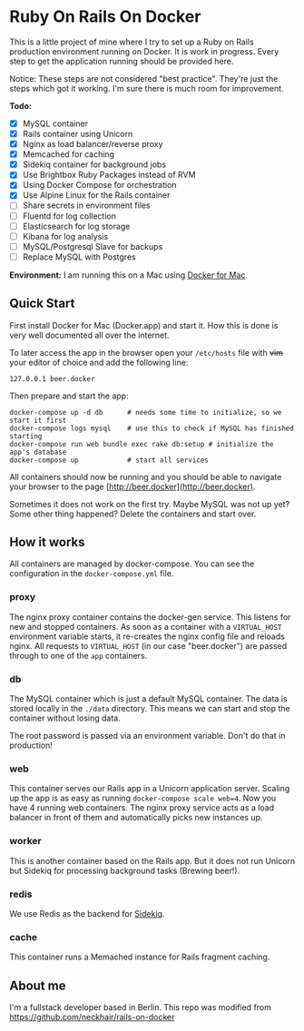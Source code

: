 # Ruby On Rails On Docker

This is a little project of mine where I try to set up a Ruby on Rails production environment running on Docker. It is work in progress. Every step to get the application running should be provided here.

Notice: These steps are not considered "best practice". They're just the steps which got it working. I'm sure there is much room for improvement.

**Todo:**

  * [x] MySQL container
  * [x] Rails container using Unicorn
  * [x] Nginx as load balancer/reverse proxy
  * [x] Memcached for caching
  * [x] Sidekiq container for background jobs
  * [x] Use Brightbox Ruby Packages instead of RVM
  * [x] Using Docker Compose for orchestration
  * [x] Use Alpine Linux for the Rails container
  * [ ] Share secrets in environment files
  * [ ] Fluentd for log collection
  * [ ] Elasticsearch for log storage
  * [ ] Kibana for log analysis
  * [ ] MySQL/Postgresql Slave for backups
  * [ ] Replace MySQL with Postgres

**Environment:**
I am running this on a Mac using [Docker for Mac](https://docs.docker.com/docker-for-mac/).

## Quick Start

First install Docker for Mac (Docker.app) and start it. How this is done is very well documented all over the internet.

To later access the app in the browser open your `/etc/hosts` file with ~~vim~~ your editor of choice and add the following line:

    127.0.0.1 beer.docker

Then prepare and start the app:

    docker-compose up -d db      # needs some time to initialize, so we start it first
    docker-compose logs mysql    # use this to check if MySQL has finished starting
    docker-compose run web bundle exec rake db:setup # initialize the app's database
    docker-compose up            # start all services

All containers should now be running and you should be able to navigate your browser to the page [http://beer.docker](http://beer.docker).

Sometimes it does not work on the first try. Maybe MySQL was not up yet? Some other thing happened? Delete the containers and start over.

## How it works

All containers are managed by docker-compose. You can see the configuration in the `docker-compose.yml` file.

### proxy

The nginx proxy container contains the docker-gen service. This listens for new and stopped containers. As soon as a container with a `VIRTUAL_HOST` environment variable starts, it re-creates the nginx config file and reloads nginx. All requests to `VIRTUAL_HOST` (in our case "beer.docker") are passed through to one of the `app` containers.

### db

The MySQL container which is just a default MySQL container. The data is stored locally in the `./data` directory. This means we can start and stop the container without losing data.

The root password is passed via an environment variable. Don't do that in production!

### web

This container serves our Rails app in a Unicorn application server. Scaling up the app is as easy as running `docker-compose scale web=4`. Now you have 4 running web containers. The nginx proxy service acts as a load balancer in front of them and automatically picks new instances up.

### worker

This is another container based on the Rails app. But it does not run Unicorn but Sidekiq for processing background tasks (Brewing beer!).
### redis

We use Redis as the backend for [Sidekiq](http://sidekiq.org/).

### cache

This container runs a Memached instance for Rails fragment caching.

## About me
I'm a fullstack developer based in Berlin. This repo was modified from https://github.com/neckhair/rails-on-docker
